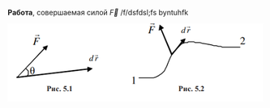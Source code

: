

**Работа**, совершаемая силой $\vec{F}$
/f/dsfdsl;fs byntuhfk 

![](./img/Pasted%20image%2020240415144745.png)
